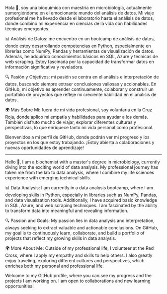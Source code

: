 Hola 👋, soy una bioquímica con maestría en microbiología, actualmente sumergiéndome en el emocionante mundo del análisis de datos. 
Mi viaje profesional me ha llevado desde el laboratorio hasta el análisis de datos, donde combino mi experiencia en ciencias de la vida con habilidades técnicas emergentes.

📊 Análisis de Datos: me encuentro en un bootcamp de análisis de datos, donde estoy desarrollando competencias en Python, especialmente en librerías como NumPy, 
Pandas y herramientas de visualización de datos. Además, he adquirido conocimientos básicos en SQL, Azure y técnicas de web scraping. 
Estoy fascinada por la capacidad de transformar datos en información significativa y reveladora.

🔍 Pasión y Objetivos: mi pasión se centra en el análisis e interpretación de datos, buscando siempre extraer conclusiones valiosas y accionables. 
En GitHub, mi objetivo es aprender continuamente, colaborar y construir un portafolio de proyectos que refleje mi creciente habilidad en el análisis de datos.

🌍 Más Sobre Mí: fuera de mi vida profesional, soy voluntaria en la Cruz Roja, donde aplico mi empatía y habilidades para ayudar a los demás. 
También disfruto mucho de viajar, explorar diferentes culturas y perspectivas, lo que enriquece tanto mi vida personal como profesional.

Bienvenidos a mi perfil de GitHub, donde podrán ver mi progreso y los proyectos en los que estoy trabajando. 
¡Estoy abierta a colaboraciones y nuevas oportunidades de aprendizaje!


----------

Hello 👋, I am a biochemist with a master's degree in microbiology, currently diving into the exciting world of data analysis. My professional journey has taken me from the lab to data analysis, where I combine my life sciences experience with emerging technical skills.

📊 Data Analysis: I am currently in a data analysis bootcamp, where I am developing skills in Python, especially in libraries such as NumPy, Pandas, and data visualization tools. Additionally, I have acquired basic knowledge in SQL, Azure, and web scraping techniques. I am fascinated by the ability to transform data into meaningful and revealing information.

🔍 Passion and Goals: My passion lies in data analysis and interpretation, always seeking to extract valuable and actionable conclusions. On GitHub, my goal is to continuously learn, collaborate, and build a portfolio of projects that reflect my growing skills in data analysis.

🌍 More About Me: Outside of my professional life, I volunteer at the Red Cross, where I apply my empathy and skills to help others. I also greatly enjoy traveling, exploring different cultures and perspectives, which enriches both my personal and professional life.

Welcome to my GitHub profile, where you can see my progress and the projects I am working on. I am open to collaborations and new learning opportunities!
